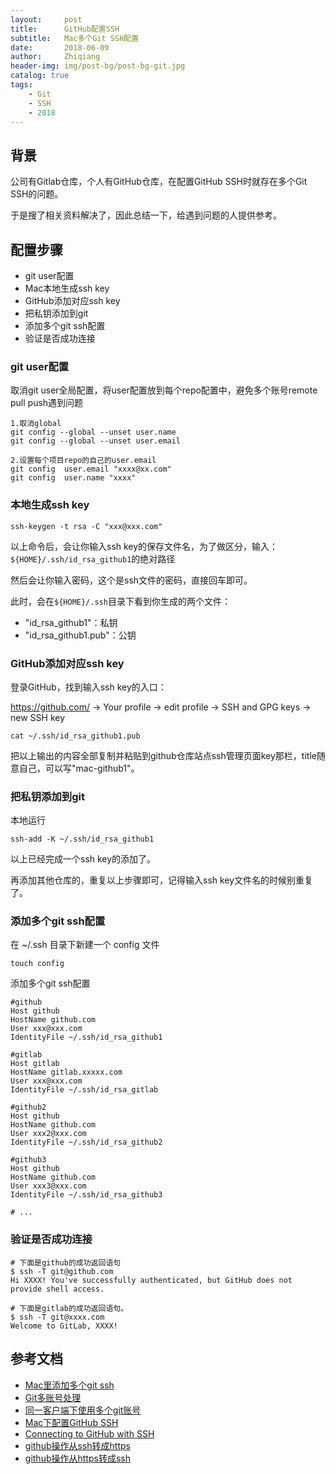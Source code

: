 ```yaml
---
layout:     post
title:      GitHub配置SSH
subtitle:   Mac多个Git SSH配置
date:       2018-06-09
author:     Zhiqiang
header-img: img/post-bg/post-bg-git.jpg
catalog: true
tags:
    - Git
    - SSH
    - 2018
---
```


## 背景

公司有Gitlab仓库，个人有GitHub仓库，在配置GitHub SSH时就存在多个Git SSH的问题。

于是搜了相关资料解决了，因此总结一下，给遇到问题的人提供参考。

## 配置步骤

- git user配置
- Mac本地生成ssh key
- GitHub添加对应ssh key
- 把私钥添加到git
- 添加多个git ssh配置
- 验证是否成功连接


### git user配置

取消git user全局配置，将user配置放到每个repo配置中，避免多个账号remote pull push遇到问题
```
1.取消global
git config --global --unset user.name
git config --global --unset user.email

2.设置每个项目repo的自己的user.email
git config  user.email "xxxx@xx.com"
git config  user.name "xxxx"
```

### 本地生成ssh key

```
ssh-keygen -t rsa -C "xxx@xxx.com"
```
以上命令后，会让你输入ssh key的保存文件名，为了做区分，输入：`${HOME}/.ssh/id_rsa_github1`的绝对路径

然后会让你输入密码，这个是ssh文件的密码，直接回车即可。

此时，会在`${HOME}/.ssh`目录下看到你生成的两个文件：
- "id_rsa_github1"：私钥
- "id_rsa_github1.pub"：公钥

### GitHub添加对应ssh key

登录GitHub，找到输入ssh key的入口：

https://github.com/ -> Your profile -> edit profile -> SSH and GPG keys -> new SSH key

```
cat ~/.ssh/id_rsa_github1.pub
```

把以上输出的内容全部复制并粘贴到github仓库站点ssh管理页面key那栏，title随意自己，可以写"mac-github1"。

### 把私钥添加到git

本地运行
```
ssh-add -K ~/.ssh/id_rsa_github1
```

以上已经完成一个ssh key的添加了。

再添加其他仓库的，重复以上步骤即可，记得输入ssh key文件名的时候别重复了。

### 添加多个git ssh配置

在 ~/.ssh 目录下新建一个 config 文件
```
touch config
```
添加多个git ssh配置

```
#github  
Host github  
HostName github.com  
User xxx@xxx.com  
IdentityFile ~/.ssh/id_rsa_github1

#gitlab
Host gitlab
HostName gitlab.xxxxx.com
User xxx@xxx.com
IdentityFile ~/.ssh/id_rsa_gitlab

#github2  
Host github 
HostName github.com  
User xxx2@xxx.com  
IdentityFile ~/.ssh/id_rsa_github2

#github3  
Host github 
HostName github.com  
User xxx3@xxx.com  
IdentityFile ~/.ssh/id_rsa_github3

# ...
```

### 验证是否成功连接

```
# 下面是github的成功返回语句
$ ssh -T git@github.com
Hi XXXX! You've successfully authenticated, but GitHub does not provide shell access.

# 下面是gitlab的成功返回语句。
$ ssh -T git@xxxx.com
Welcome to GitLab, XXXX!

```

## 参考文档

- [Mac里添加多个git ssh](https://github.com/diamont1001/blog/issues/4)
- [Git多账号处理](https://gist.github.com/suziewong/4378434)
- [同一客户端下使用多个git账号](https://www.jianshu.com/p/89cb26e5c3e8)
- [Mac下配置GitHub SSH](https://www.jianshu.com/p/24acb3d8cf28)
- [Connecting to GitHub with SSH](https://help.github.com/articles/connecting-to-github-with-ssh/)
- [github操作从ssh转成https](https://molunerfinn.com/git-ssh2https/#%E4%BB%8Essh%E5%88%B0https)
- [github操作从https转成ssh](https://blog.phpgao.com/github_https_to_ssh.html)
